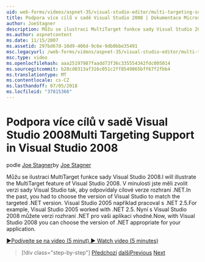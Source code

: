 ```yaml
---
uid: web-forms/videos/aspnet-35/visual-studio-editor/multi-targeting-support-in-visual-studio-2008
title: Podpora více cílů v sadě Visual Studio 2008 | Dokumentace Microsoftu
author: JoeStagner
description: Můžu se ilustraci MultiTarget funkce sady Visual Studio 2008. V minulosti jste měli zvolit verzi sady Visual Studio tak, aby odpovídaly cílové versi .NET...
ms.author: aspnetcontent
ms.date: 11/15/2007
ms.assetid: 297bd67d-10d9-406d-9c6e-9db0bbe35491
msc.legacyurl: /web-forms/videos/aspnet-35/visual-studio-editor/multi-targeting-support-in-visual-studio-2008
msc.type: video
ms.openlocfilehash: aaa25197987faadd73f36c335554342fdc005014
ms.sourcegitcommit: b28cd0313af316c051c2ff8549865bff67f2fbb4
ms.translationtype: MT
ms.contentlocale: cs-CZ
ms.lasthandoff: 07/05/2018
ms.locfileid: "37815366"
---
```

<a name="multi-targeting-support-in-visual-studio-2008"></a><span data-ttu-id="0260f-104">Podpora více cílů v sadě Visual Studio 2008</span><span class="sxs-lookup"><span data-stu-id="0260f-104">Multi Targeting Support in Visual Studio 2008</span></span>
====================
<span data-ttu-id="0260f-105">podle [Joe Stagner](https://github.com/JoeStagner)</span><span class="sxs-lookup"><span data-stu-id="0260f-105">by [Joe Stagner](https://github.com/JoeStagner)</span></span>

<span data-ttu-id="0260f-106">Můžu se ilustraci MultiTarget funkce sady Visual Studio 2008.</span><span class="sxs-lookup"><span data-stu-id="0260f-106">I will illustrate the MultiTarget feature of Visual Studio 2008.</span></span> <span data-ttu-id="0260f-107">V minulosti jste měli zvolit verzi sady Visual Studio tak, aby odpovídaly cílové verze rozhraní .NET.</span><span class="sxs-lookup"><span data-stu-id="0260f-107">In the past, you had to choose the version of Visual Studio to match the targeted .NET version.</span></span> <span data-ttu-id="0260f-108">Visual Studio 2005 například pracoval s .NET 2.5.</span><span class="sxs-lookup"><span data-stu-id="0260f-108">For example, Visual Studio 2005 worked with .NET 2.5.</span></span> <span data-ttu-id="0260f-109">Nyní s Visual Studio 2008 můžete verzi rozhraní .NET pro vaši aplikaci vhodné.</span><span class="sxs-lookup"><span data-stu-id="0260f-109">Now, with Visual Studio 2008 you can choose the version of .NET appropriate for your application.</span></span>

[<span data-ttu-id="0260f-110">&#9654;Podívejte se na video (5 minut).</span><span class="sxs-lookup"><span data-stu-id="0260f-110">&#9654; Watch video (5 minutes)</span></span>](https://channel9.msdn.com/Blogs/ASP-NET-Site-Videos/multi-targeting-support-in-visual-studio-2008)

> [!div class="step-by-step"]
> <span data-ttu-id="0260f-111">[Předchozí](javascript-debugging-in-visual-studio-2008.md)
> [další](intellisense-for-jscript-and-aspnet-ajax.md)</span><span class="sxs-lookup"><span data-stu-id="0260f-111">[Previous](javascript-debugging-in-visual-studio-2008.md)
[Next](intellisense-for-jscript-and-aspnet-ajax.md)</span></span>
